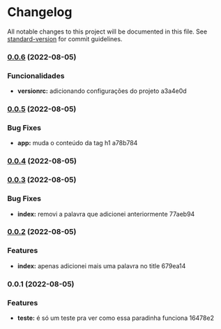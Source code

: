 # Changelog

All notable changes to this project will be documented in this file. See [standard-version](https://github.com/conventional-changelog/standard-version) for commit guidelines.

### [0.0.6](///compare/v0.0.5...v0.0.6) (2022-08-05)


### Funcionalidades

* **versionrc:** adicionando configurações do projeto a3a4e0d

### [0.0.5](///compare/v0.0.4...v0.0.5) (2022-08-05)


### Bug Fixes

* **app:** muda o conteúdo da tag h1 a78b784

### [0.0.4](///compare/v0.0.3...v0.0.4) (2022-08-05)

### [0.0.3](///compare/v0.0.2...v0.0.3) (2022-08-05)


### Bug Fixes

* **index:** removi a palavra que adicionei anteriormente 77aeb94

### [0.0.2](///compare/v0.0.1...v0.0.2) (2022-08-05)


### Features

* **index:** apenas adicionei mais uma palavra no title 679ea14

### 0.0.1 (2022-08-05)


### Features

* **teste:** é só um teste pra ver como essa paradinha funciona 16478e2
